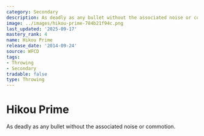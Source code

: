 ```yaml
---
category: Secondary
description: As deadly as any bullet without the associated noise or commotion.
image: ../images/hikou-prime-784b21f94c.png
last_updated: '2025-09-17'
mastery_rank: 4
name: Hikou Prime
release_date: '2014-09-24'
source: WFCD
tags:
- Throwing
- Secondary
tradable: false
type: Throwing
---
```


# Hikou Prime

As deadly as any bullet without the associated noise or commotion.

